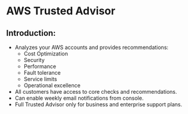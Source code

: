 # AWS Trusted Advisor

## Introduction:

- Analyzes your AWS accounts and provides recommendations:
  - Cost Optimization
  - Security
  - Performance
  - Fault tolerance
  - Service limits
  - Operational excellence
- All customers have access to core checks and recommendations.
- Can enable weekly email notifications from console.
- Full Trusted Advisor only for business and enterprise support plans.